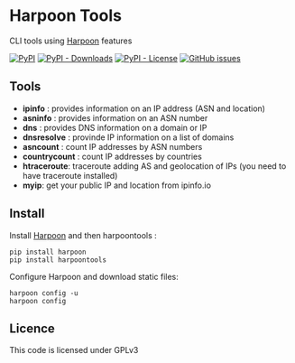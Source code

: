 # Harpoon Tools

CLI tools using [Harpoon](https://github.com/Te-k/harpoon) features

[![PyPI](https://img.shields.io/pypi/v/harpoontools)](https://pypi.org/project/harpoontools/) [![PyPI - Downloads](https://img.shields.io/pypi/dm/harpoontools)](https://pypistats.org/packages/harpoontools) [![PyPI - License](https://img.shields.io/pypi/l/harpoontools)](LICENSE) [![GitHub issues](https://img.shields.io/github/issues/te-k/harpoontools)](https://github.com/Te-k/harpoontools/issues)

## Tools

* **ipinfo** : provides information on an IP address (ASN and location)
* **asninfo** : provides information on an ASN number
* **dns** : provides DNS information on a domain or IP
* **dnsresolve** : provinde IP information on a list of domains
* **asncount** : count IP addresses by ASN numbers
* **countrycount** : count IP addresses by countries
* **htraceroute**: traceroute adding AS and geolocation of IPs (you need to have traceroute installed)
* **myip**: get your public IP and location from ipinfo.io

## Install

Install [Harpoon](https://github.com/Te-k/harpoon) and then harpoontools :

```
pip install harpoon
pip install harpoontools
```

Configure Harpoon and download static files:
```
harpoon config -u
harpoon config
```

## Licence

This code is licensed under GPLv3
